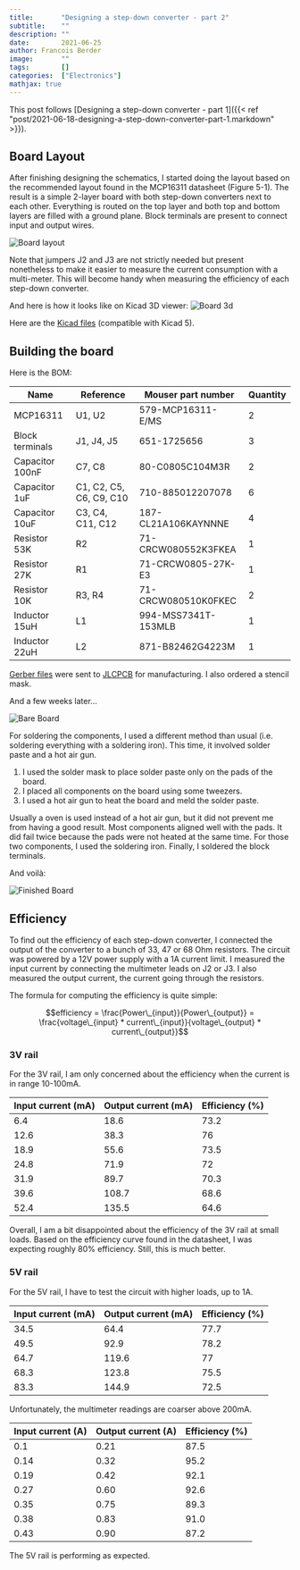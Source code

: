 ```yaml
---
title:       "Designing a step-down converter - part 2"
subtitle:    ""
description: ""
date:        2021-06-25
author: Francois Berder
image:       ""
tags:        []
categories:  ["Electronics"]
mathjax: true
---
```


This post follows 
[Designing a step-down converter - part 1]({{< ref "post/2021-06-18-designing-a-step-down-converter-part-1.markdown" >}}).


## Board Layout

After finishing designing the schematics, I started doing the layout based on the recommended layout found in the MCP16311 datasheet (Figure 5-1). 
The result is a simple 2-layer board with both step-down converters next to each other. Everything is routed on the top layer and both top and bottom layers are filled with a ground plane.
Block terminals are present to connect input and output wires.

![Board layout](/img/2021-06-25-power-supply/board_layout.png)

Note that jumpers J2 and J3 are not strictly needed but present nonetheless to make it easier to measure the current consumption with a multi-meter. This will become handy when measuring the efficiency of each step-down converter.


And here is how it looks like on Kicad 3D viewer:
![Board 3d](/img/2021-06-25-power-supply/board_3d.png)


Here are the [Kicad files](/assets/2021-06-25-power-supply/kicad_files.zip) (compatible with Kicad 5).

## Building the board

Here is the BOM:

| Name            | Reference               |  Mouser part number | Quantity |
| --------------- | ----------------------- | ------------------- | -------- |
| MCP16311        |                  U1, U2 |   579-MCP16311-E/MS |        2 |
| Block terminals |              J1, J4, J5 |         651-1725656 |        3 |
| Capacitor 100nF |                  C7, C8 |     80-C0805C104M3R |        2 |
| Capacitor 1uF   | C1, C2, C5, C6, C9, C10 |    710-885012207078 |        6 |        
| Capacitor 10uF  |        C3, C4, C11, C12 | 187-CL21A106KAYNNNE |        4 |
| Resistor 53K    |                      R2 | 71-CRCW080552K3FKEA |        1 | 
| Resistor 27K    |                      R1 |  71-CRCW0805-27K-E3 |        1 |
| Resistor 10K    |                  R3, R4 | 71-CRCW080510K0FKEC |        2 |
| Inductor 15uH   |                      L1 | 994-MSS7341T-153MLB |        1 |
| Inductor 22uH   |                      L2 |    871-B82462G4223M |        1 |



[Gerber files](/assets/2021-06-25-power-supply/gerber_files.zip) were sent to [JLCPCB](https://jlcpcb.com) for manufacturing. I also ordered a stencil mask.


And a few weeks later...

![Bare Board](/img/2021-06-25-power-supply/bare_board.png)


For soldering the components, I used a different method than usual (i.e. soldering everything with a soldering iron). This time, it involved solder paste and a hot air gun.

  1. I used the solder mask to place solder paste only on the pads of the board. 
  2. I placed all components on the board using some tweezers.
  3. I used a hot air gun to heat the board and meld the solder paste.

Usually a oven is used instead of a hot air gun, but it did not prevent me from having a good result. Most components aligned well with the pads. It did fail twice because the pads were not heated at the same time. For those two components, I used the soldering iron. Finally, I soldered the block terminals.


And voilà:

![Finished Board](/img/2021-06-25-power-supply/finished_board.png)

## Efficiency

To find out the efficiency of each step-down converter, I connected the output of the converter to a bunch of 33, 47 or 68 Ohm resistors.
The circuit was powered by a 12V power supply with a 1A current limit. I measured the input current by connecting the multimeter leads on J2 or J3. I also measured the output current, the current going through the resistors.

The formula for computing the efficiency is quite simple:

$$efficiency = \frac{Power\_{input}}{Power\_{output}} = \frac{voltage\_{input} * current\_{input}}{voltage\_{output} * current\_{output}}$$


### 3V rail

For the 3V rail, I am only concerned about the efficiency when the current is in range 10-100mA.


| Input current (mA) | Output current (mA) | Efficiency (%) |
| ------------------ | ------------------- | -------------- |
|                6.4 |                18.6 |           73.2 |
|               12.6 |                38.3 |           76   |
|               18.9 |                55.6 |           73.5 |
|               24.8 |                71.9 |           72   |
|               31.9 |                89.7 |           70.3 |
|               39.6 |               108.7 |           68.6 |
|               52.4 |               135.5 |           64.6 |

Overall, I am a bit disappointed about the efficiency of the 3V rail at small loads. Based on the efficiency curve found in the datasheet, I was expecting roughly 80% efficiency. Still, this is much better.

### 5V rail

For the 5V rail, I have to test the circuit with higher loads, up to 1A.


| Input current (mA) | Output current (mA) | Efficiency (%) |
| ------------------ | ------------------- | -------------- |
|               34.5 |                64.4 |           77.7 |
|               49.5 |                92.9 |           78.2 |
|               64.7 |               119.6 |            77  |
|               68.3 |               123.8 |           75.5 |
|               83.3 |               144.9 |           72.5 |


Unfortunately, the multimeter readings are coarser above 200mA.

| Input current (A) | Output current (A) | Efficiency (%) |
| ----------------- | ------------------ | -------------- |
|               0.1 |               0.21 |           87.5 |
|              0.14 |               0.32 |           95.2 |
|              0.19 |               0.42 |           92.1 |
|              0.27 |               0.60 |           92.6 |
|              0.35 |               0.75 |           89.3 |
|              0.38 |               0.83 |           91.0 |
|              0.43 |               0.90 |           87.2 |


The 5V rail is performing as expected.

